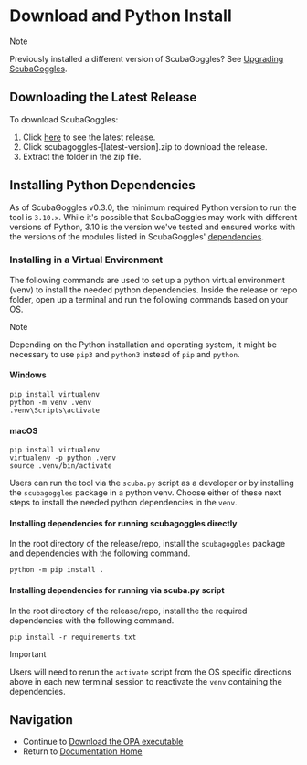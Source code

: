 # Download and Python Install
> [!NOTE]
> Previously installed a different version of ScubaGoggles? See [Upgrading ScubaGoggles](/docs/upgrading/Upgrading.md#upgrading-scubagoggles).

## Downloading the Latest Release
To download ScubaGoggles:

1. Click [here](https://github.com/cisagov/ScubaGoggles/releases) to see the latest release.
2. Click scubagoggles-[latest-version].zip to download the release.
3. Extract the folder in the zip file.

## Installing Python Dependencies
As of ScubaGoggles v0.3.0, the minimum required Python version to run the tool is `3.10.x`. While it's possible that ScubaGoggles may work with different versions of Python, 3.10 is the version we've tested and ensured works with the versions of the modules listed in ScubaGoggles' [dependencies](../../requirements.txt).

### Installing in a Virtual Environment
The following commands are used to set up a python virtual environment (venv) to install the needed python dependencies.
Inside the release or repo folder, open up a terminal and run the following commands based on your OS.

> [!NOTE]
> Depending on the Python installation and operating system, it might be necessary to use `pip3` and `python3` instead of `pip` and `python`.

#### Windows
```
pip install virtualenv
python -m venv .venv
.venv\Scripts\activate
```

#### macOS
```
pip install virtualenv
virtualenv -p python .venv
source .venv/bin/activate
```

Users can run the tool via the `scuba.py` script as a developer or by installing the `scubagoggles` package in a python venv.
Choose either of these next steps to install the needed python dependencies in the `venv`.

#### Installing dependencies for running scubagoggles directly
In the root directory of the release/repo, install the `scubagoggles` package and dependencies with the following command.
```
python -m pip install .
```

#### Installing dependencies for running via scuba.py script
In the root directory of the release/repo, install the the required dependencies with the following command.
```
pip install -r requirements.txt
```

> [!IMPORTANT]
> Users will need to rerun the `activate` script from the OS specific directions above in each new terminal session to reactivate the `venv` containing the dependencies.

## Navigation
- Continue to [Download the OPA executable](/docs/installation/OPA.md)
- Return to [Documentation Home](/README.md)
